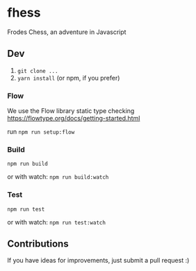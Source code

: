 # fhess
Frodes Chess, an adventure in Javascript

## Dev
1. `git clone ...`
2. `yarn install` (or npm, if you prefer)

### Flow
We use the Flow library static type checking
https://flowtype.org/docs/getting-started.html

run `npm run setup:flow`

### Build
`npm run build`

or with watch: `npm run build:watch`

### Test
`npm run test`

or with watch: `npm run test:watch`

## Contributions
If you have ideas for improvements, just submit a pull request :)
